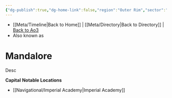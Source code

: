 ```yaml
---
{"dg-publish":true,"dg-home-link":false,"region":"Outer Rim","sector":"Mandalore","system":"Mandalore","grid":"O-7","aliases":[],"tags":["map","outerrim","mandalore","unfinished","planet"],"permalink":"/navigational/mandalore/","dgHomeLink":false,"dgPassFrontmatter":true}
---
```


- [[Meta/Timeline\|Back to Home]] | [[Meta/Directory\|Back to Directory]] | [Back to Ao3](https://archiveofourown.org/works/19334440/chapters/45992584)
- Also known as 

# Mandalore
Desc

**Capital**
**Notable Locations**
- [[Navigational/Imperial Academy\|Imperial Academy]]

